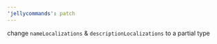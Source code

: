 ```yaml
---
'jellycommands': patch
---
```


change `nameLocalizations` & `descriptionLocalizations` to a partial type
